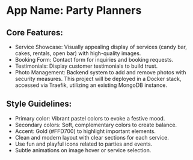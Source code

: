 # **App Name**: Party Planners

## Core Features:

- Service Showcase: Visually appealing display of services (candy bar, cakes, rentals, open bar) with high-quality images.
- Booking Form: Contact form for inquiries and booking requests.
- Testimonials: Display customer testimonials to build trust.
- Photo Management: Backend system to add and remove photos with security measures. This project will be deployed in a Docker stack, accessed via Traefik, utilizing an existing MongoDB instance.

## Style Guidelines:

- Primary color: Vibrant pastel colors to evoke a festive mood.
- Secondary colors: Soft, complementary colors to create balance.
- Accent: Gold (#FFD700) to highlight important elements.
- Clean and modern layout with clear sections for each service.
- Use fun and playful icons related to parties and events.
- Subtle animations on image hover or service selection.